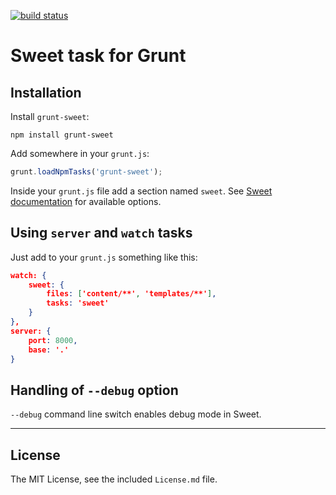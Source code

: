[![build status](https://secure.travis-ci.org/sapegin/grunt-sweet.png)](http://travis-ci.org/sapegin/grunt-sweet)
# Sweet task for Grunt

## Installation

Install `grunt-sweet`:

```
npm install grunt-sweet
```

Add somewhere in your `grunt.js`:

```javascript
grunt.loadNpmTasks('grunt-sweet');
```

Inside your `grunt.js` file add a section named `sweet`. See [Sweet documentation](https://github.com/sapegin/sweet#configuration) for available options.


## Using `server` and `watch` tasks

Just add to your `grunt.js` something like this:

```json
watch: {
	sweet: {
		files: ['content/**', 'templates/**'],
		tasks: 'sweet'
	}
},
server: {
	port: 8000,
	base: '.'
}
```


## Handling of `--debug` option

`--debug` command line switch enables debug mode in Sweet.


---

## License

The MIT License, see the included `License.md` file.
